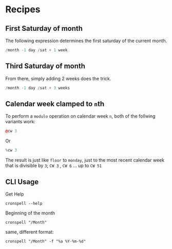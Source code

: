 # Recipes

## First Saturday of month

The following expression determines the first saturday of the current month.

```cpp
/month -1 day /sat + 1 week
```

## Third Saturday of month

From there, simply adding 2 weeks does the trick.

```cpp
/month -1 day /sat + 3 weeks
```


## Calendar week clamped to `n`th

To perform a `modulo` operation on calendar week `n`, both of the follwing variants work:


```cpp
@cw 3
```
Or

```cpp
%cw 3
```

The result is just like `floor` to `monday`, just to the most recent calendar week that is divisible by `3`; `CW 3` , `CW 6` ... up to `CW 51`

## CLI Usage

Get Help

```shell
cronspell --help
```

Beginning of the month

```shell
cronspell "/Month"
```

same, different format:

```shell
cronspell "/Month" -f "%a %Y-%m-%d"
```
